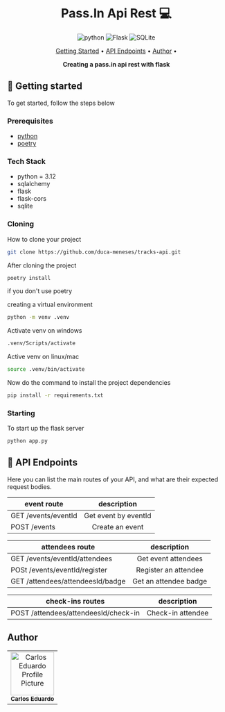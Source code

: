 <h1 align="center" style="font-weight: bold;">Pass.In Api Rest 💻</h1>

<div align="center">

![python][PYTHON__BADGE]
![Flask](https://img.shields.io/badge/flask-%23000.svg?style=for-the-badge&logo=flask&logoColor=white)
	![SQLite](https://img.shields.io/badge/SQLite-000?style=for-the-badge&logo=sqlite&logoColor=07405E)

</div>

<p align="center">
 <a href="#started">Getting Started</a> •
 <a href="#routes">API Endpoints</a> •
 <a href="#author">Author</a> •
</p>

<p align="center">
  <b>Creating a pass.in api rest with flask</b>
</p>

<h2 id="started">🚀 Getting started</h2>

To get started, follow the steps below

<h3>Prerequisites</h3>

- [python](https://pyhton.org)
- [poetry](https://https://python-poetry.org/docs/)

<h3> Tech Stack </h3>

- python = 3.12
- sqlalchemy
- flask
- flask-cors
- sqlite

<h3>Cloning</h3>

How to clone your project

```bash
git clone https://github.com/duca-meneses/tracks-api.git
```

After cloning the project

```bash
poetry install
```

if you don't use poetry

creating a virtual environment

```bash
python -m venv .venv
```

Activate venv on windows

```bash
.venv/Scripts/activate
```

Active venv on linux/mac

```bash
source .venv/bin/activate
```

Now do the command to install the project dependencies

```bash
pip install -r requirements.txt
```

<h3>Starting</h3>

To start up the flask server

```bash
python app.py
```

<h2 id="routes">📍 API Endpoints</h2>

Here you can list the main routes of your API, and what are their expected request bodies.

| event route             |     description                |
| ----------------------- | :------------------:           |
| GET /events/eventId     |   Get event by eventId         |
| POST /events            |    Create an event             |

| attendees route               |     description          |
| ---------------------------   | :------------------:     |
| GET /events/eventId/attendees | Get event attendees      |
| POSt /events/eventId/register | Register an attendee     |
| GET /attendees/attendeesId/badge | Get an attendee badge |

| check-ins routes |                description            |
| ---------------  | :---------------------------------:   |
| POST /attendees/attendeesId/check-in | Check-in attendee |

<h2 id="author">Author</h2>

<table
  >
  <tr>
    <td align="center">
      <a href="#">
        <img src="https://avatars.githubusercontent.com/u/53846394?v=4" width="100px;" alt="Carlos Eduardo Profile Picture"/><br>
        <sub>
          <b>Carlos Eduardo</b>
        </sub>
      </a>
    </td>
  </tr>
</table>


[PYTHON__BADGE]: https://img.shields.io/badge/python-3670A0?style=for-the-badge&logo=python&logoColor=ffdd54


